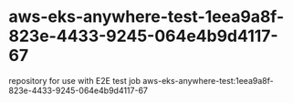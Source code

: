 # aws-eks-anywhere-test-1eea9a8f-823e-4433-9245-064e4b9d4117-67
repository for use with E2E test job aws-eks-anywhere-test:1eea9a8f-823e-4433-9245-064e4b9d4117-67
